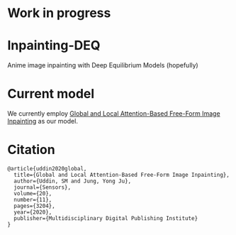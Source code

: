 # Work in progress
# Inpainting-DEQ
Anime image inpainting with Deep Equilibrium Models (hopefully)

# Current model
We currently employ [Global and Local Attention-Based Free-Form Image Inpainting](https://github.com/SayedNadim/Global-and-Local-Attention-Based-Free-Form-Image-Inpainting) as our model.

# Citation
```
@article{uddin2020global,
  title={Global and Local Attention-Based Free-Form Image Inpainting},
  author={Uddin, SM and Jung, Yong Ju},
  journal={Sensors},
  volume={20},
  number={11},
  pages={3204},
  year={2020},
  publisher={Multidisciplinary Digital Publishing Institute}
}
```
